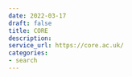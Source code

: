```yaml
---
date: 2022-03-17
draft: false
title: CORE
description:
service_url: https://core.ac.uk/
categories:
- search
---
```



